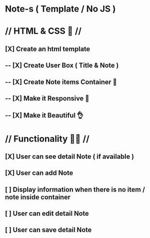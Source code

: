 # Note-s ( Template / No JS )

# // HTML & CSS 📕 //

## [X] Create an html template

## -- [X] Create User Box ( Title & Note )

## -- [X] Create Note items Container 🍱

## -- [X] Make it Responsive 📳

## -- [X] Make it Beautiful 👌

# // Functionality 🐱‍👤 //

## [X] User can see detail Note ( if available )

## [X] User can add Note

## [ ] Display information when there is no item / note inside container

## [ ] User can edit detail Note

## [ ] User can save detail Note
